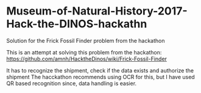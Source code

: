 # Museum-of-Natural-History-2017-Hack-the-DINOS-hackathn
Solution for the Frick Fossil Finder problem from the hackathon

This is an attempt at solving this problem from the hackathon: https://github.com/amnh/HacktheDinos/wiki/Frick-Fossil-Finder

It has to recognize the shipment, check if the data exists and authorize the shipment
The hacckathon recommends using OCR for this, but I have used QR based recognition since, data handling is easier.

